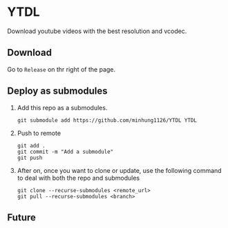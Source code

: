 # YTDL
Download youtube videos with the best resolution and vcodec.

## Download
Go to `Release` on thr right of the page.

## Deploy as submodules
1. Add this repo as a submodules.
    ```git
    git submodule add https://github.com/minhung1126/YTDL YTDL
    ```
2. Push to remote
    ```git
    git add .
    git commit -m "Add a submodule"
    git push
    ```
3. After on, once you want to clone or update, use the following command to deal with both the repo and submodules
    ```git
    git clone --recurse-submodules <remote_url>
    git pull --recurse-submodules <branch>
    ```

## Future
```yt-dlp -S "res,vbr,codec:avc1:vp9:vp09:av01" -f "bv[vcodec^=avc1]+ba[acodec^=mp4a]/bv[vcodec^=vp9]+ba[acodec^=opus]/bv[vcodec^=vp09]+ba[acodec^=opus]/bv[vcodec^=av01]+ba[acodec^=opus]"
```
